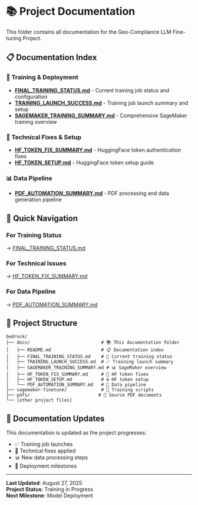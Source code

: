 # 📚 Project Documentation

This folder contains all documentation for the Geo-Compliance LLM Fine-tuning Project.

## 📋 **Documentation Index**

### 🚀 **Training & Deployment**
- **[FINAL_TRAINING_STATUS.md](FINAL_TRAINING_STATUS.md)** - Current training job status and configuration
- **[TRAINING_LAUNCH_SUCCESS.md](TRAINING_LAUNCH_SUCCESS.md)** - Training job launch summary and setup
- **[SAGEMAKER_TRAINING_SUMMARY.md](SAGEMAKER_TRAINING_SUMMARY.md)** - Comprehensive SageMaker training overview

### 🔧 **Technical Fixes & Setup**
- **[HF_TOKEN_FIX_SUMMARY.md](HF_TOKEN_FIX_SUMMARY.md)** - HuggingFace token authentication fixes
- **[HF_TOKEN_SETUP.md](HF_TOKEN_SETUP.md)** - HuggingFace token setup guide

### 📊 **Data Pipeline**
- **[PDF_AUTOMATION_SUMMARY.md](PDF_AUTOMATION_SUMMARY.md)** - PDF processing and data generation pipeline

## 🎯 **Quick Navigation**

### For Training Status
→ [FINAL_TRAINING_STATUS.md](FINAL_TRAINING_STATUS.md)

### For Technical Issues
→ [HF_TOKEN_FIX_SUMMARY.md](HF_TOKEN_FIX_SUMMARY.md)

### For Data Pipeline
→ [PDF_AUTOMATION_SUMMARY.md](PDF_AUTOMATION_SUMMARY.md)

## 📁 **Project Structure**

```
bedrock/
├── docs/                           # 📚 This documentation folder
│   ├── README.md                   # 📋 Documentation index
│   ├── FINAL_TRAINING_STATUS.md    # 🚀 Current training status
│   ├── TRAINING_LAUNCH_SUCCESS.md  # ✅ Training launch summary
│   ├── SAGEMAKER_TRAINING_SUMMARY.md # 📊 SageMaker overview
│   ├── HF_TOKEN_FIX_SUMMARY.md     # 🔧 HF token fixes
│   ├── HF_TOKEN_SETUP.md           # ⚙️ HF token setup
│   └── PDF_AUTOMATION_SUMMARY.md   # 📄 Data pipeline
├── sagemaker-finetune/             # 🤖 Training scripts
├── pdfs/                          # 📄 Source PDF documents
└── [other project files]
```

## 🔄 **Documentation Updates**

This documentation is updated as the project progresses:
- ✅ Training job launches
- 🔧 Technical fixes applied
- 📊 New data processing steps
- 🚀 Deployment milestones

---

**Last Updated**: August 27, 2025  
**Project Status**: Training in Progress  
**Next Milestone**: Model Deployment
